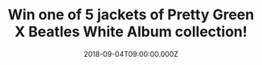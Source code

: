 ---
campaign-uuid: "c-e0a0a4cb-e056-4db2-9d77-28dbc7f4ecb6"
type: "Competition"
category: "Gifts"
date: "2018-09-04T09:00:00.000Z"
end-date: "2018-09-18T23:59:00.000Z"
disable-form: false
is_promoted: false
has_entry_page: true
title: "Win one of 5 jackets of Pretty Green X Beatles White Album collection!"
competition-description: "<p>Calling all Beatles fans! Sure you won’t want to miss\
  \ this! In order to celebrate the Beatles White Album 50th Anniversary, Pretty Green\
  \ has done it again and have created the amazing brand new White Album collection!</p>\n\
  <p>Thanks to Pretty Green, NME AAA is giving away 5 fantastic jackets (1S, 2M, 1L\
  \ & 1XL) of the White Album collection to 5 lucky NME members to win!</p>\n<p>Want\
  \ it now? Enter the form below for a chance to win!</p>\n"
hero-header: "Win one of 5 jackets of Pretty Green X Beatles White Album collection!"
terms-confirmation: "N/A"
banner-img: "https://assets.expresslyapp.com/asset-6c148194-c2f3-4b9a-8bbd-45d69f9bb303.jpg"
logo-left-href: "https://www.prettygreen.com"
logo-left-image: "https://assets.expresslyapp.com/asset-e7a49928-dee2-457f-b60c-01e3ea9c7e04.jpg"
logo-left-title: "Pretty Green"
bg-image-hero: "https://assets.expresslyapp.com/asset-f37db3e2-3130-46e8-ba3f-0db65cde4b3a.jpg"
bg-image-first: "https://assets.expresslyapp.com/asset-5ce662d9-a298-4027-9d2b-7f30fdccd760.jpg"
bg-image-second: "https://assets.expresslyapp.com/asset-74ca356d-9150-46a7-8038-5e4dae71a2a7.jpg"
bg-image-third: "https://assets.expresslyapp.com/asset-e1b295a2-048f-4298-8569-92ca59f19d83.jpg"
section1-content: "<p>Pretty Green third Beatles collaboration is finally here and\
  \ they have focused on the legendary White Album. They have used the infamous ‘\
  Mad Day Out’ photo session, shot by Don McCullin on 28th July 1968, as a key reference\
  \ point for the collection. </p><p>McCullin photographed the band at various locations\
  \ around London such as Whitechapel, Old Street and the Sunday Times building on\
  \ Gray’s Inn Road. This new range incorporates key pieces inspired by what the band\
  \ were wearing that day.</p>\n"
section2-content: "<p>By 1968, psychedelia was in full swing and The Beatles were\
  \ still embracing elements of that look, so candy stripes and bright, block colours\
  \ all play a crucial role throughout our collection.</p> <p>They have also added\
  \ their own signature stamp to the range with original hand drawn and painted prints,\
  \ as well as late 60s-influenced bold graphics.</p>\n"
section3-content: "<p>Thanks to Pretty Green, NME AAA has managed to get their hands\
  \ on 5 amazing White Album collection jackets (1S, 2M, 1L & 1XL) to 5 lucky NME\
  \ AAA members to take home!</p><p>Enter the form below for a chance to win one of\
  \ 5 jackets of Pretty Green X Beatles White Album collection and get ready to stand\
  \ out anywhere!</p>\n"
entry-title: "Win one of 5 jackets of Pretty Green X Beatles White Album collection!"
entry-content: "<p>Enter the draw to win one of 5 jackets of Pretty Green X Beatles\
  \ White Album collection by completing the form below before 23:59 on 18th of September\
  \ 2018.</p>\n"
has-winner: false
prize-description: "One jacket of Pretty Green X Beatles White Album collection. Each\
  \ winner will be randomly assigned 1 of the jackets from the available sizes: 1S,\
  \ 2M, 1L & 1XL."
prize-restrictions: "Due to stock availability, no additional sizes are available\
  \ and winners cannot be ask for a different size than the one assigned."
special-conditions: "Multiple entries are allowed up to one every day."
country-restrictions:
- "GB"
---